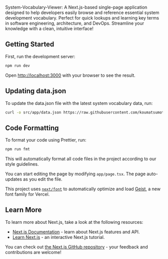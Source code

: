 System-Vocabulary-Viewer: A Next.js-based single-page application designed to help developers easily browse and reference essential system development vocabulary. Perfect for quick lookups and learning key terms in software engineering, architecture, and DevOps. Streamline your knowledge with a clean, intuitive interface!

## Getting Started

First, run the development server:

```bash
npm run dev
```

Open [http://localhost:3000](http://localhost:3000) with your browser to see the result.

## Updating data.json

To update the data.json file with the latest system vocabulary data, run:

```bash
curl -o src/app/data.json https://raw.githubusercontent.com/koumatsumoto/system-vocabulary-parser/refs/heads/main/data/output.json
```

## Code Formatting

To format your code using Prettier, run:

```bash
npm run fmt
```

This will automatically format all code files in the project according to our style guidelines.

You can start editing the page by modifying `app/page.tsx`. The page auto-updates as you edit the file.

This project uses [`next/font`](https://nextjs.org/docs/app/building-your-application/optimizing/fonts) to automatically optimize and load [Geist](https://vercel.com/font), a new font family for Vercel.

## Learn More

To learn more about Next.js, take a look at the following resources:

- [Next.js Documentation](https://nextjs.org/docs) - learn about Next.js features and API.
- [Learn Next.js](https://nextjs.org/learn) - an interactive Next.js tutorial.

You can check out [the Next.js GitHub repository](https://github.com/vercel/next.js) - your feedback and contributions are welcome!
